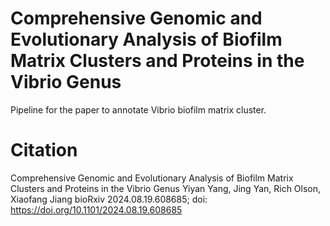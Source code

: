 # Comprehensive Genomic and Evolutionary Analysis of Biofilm Matrix Clusters and Proteins in the Vibrio Genus
Pipeline for the paper to annotate Vibrio biofilm matrix cluster.


# Citation
Comprehensive Genomic and Evolutionary Analysis of Biofilm Matrix Clusters and Proteins in the Vibrio Genus
Yiyan Yang, Jing Yan, Rich Olson, Xiaofang Jiang
bioRxiv 2024.08.19.608685; doi: https://doi.org/10.1101/2024.08.19.608685
